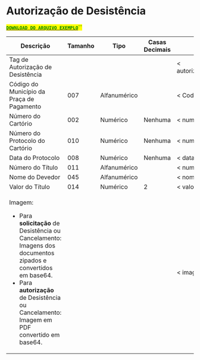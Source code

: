 # Autorização de Desistência

[<mark style="color:green;">**`DOWNLOAD DO ARQUIVO EXEMPLO`**</mark>](https://github.com/p21sistemas/manual-cra-21/blob/main/EXEMPLO\_DP-CP-AC-AD\_XML.zip?raw=true)<mark style="color:green;">**``**</mark>

| **Descrição**                                                                                                                                                                                                                                                                             | **Tamanho** | **Tipo**     | **Casas Decimais** | **Atributo**             |
| ----------------------------------------------------------------------------------------------------------------------------------------------------------------------------------------------------------------------------------------------------------------------------------------- | ----------- | ------------ | ------------------ | ------------------------ |
| Tag de Autorização de Desistência                                                                                                                                                                                                                                                         |             |              |                    | < autoriza\_desistencia> |
| Código do Município da Praça de Pagamento                                                                                                                                                                                                                                                 | 007         | Alfanumérico |                    | < CodMun>                |
| Número do Cartório                                                                                                                                                                                                                                                                        | 002         | Numérico     | Nenhuma            | < numero\_cartorio>      |
| Número do Protocolo do Cartório                                                                                                                                                                                                                                                           | 010         | Numérico     | Nenhuma            | < numero\_protocolo>     |
| Data do Protocolo                                                                                                                                                                                                                                                                         | 008         | Numérico     | Nenhuma            | < data\_protocolo>       |
| Número do Título                                                                                                                                                                                                                                                                          | 011         | Alfanumérico |                    | < numero\_titulo>        |
| Nome do Devedor                                                                                                                                                                                                                                                                           | 045         | Alfanumérico |                    | < nome\_devedor>         |
| Valor do Título                                                                                                                                                                                                                                                                           | 014         | Numérico     | 2                  | < valor\_titulo>         |
| <p>Imagem:</p><ul><li>Para <strong>solicitação</strong> de Desistência ou Cancelamento: Imagens dos documentos zipados e convertidos em base64.</li><li>Para <strong>autorização</strong> de Desistência ou Cancelamento: <strong></strong> Imagem em PDF convertido em base64.</li></ul> |             |              |                    | < imagem>                |
